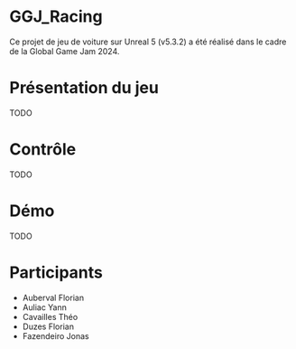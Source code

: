 # GGJ_Racing
Ce projet de jeu de voiture sur Unreal 5 (v5.3.2) a été réalisé dans le cadre de la Global Game Jam 2024.

# Présentation du jeu
TODO

# Contrôle
TODO

# Démo
TODO

# Participants
- Auberval Florian
- Auliac Yann
- Cavailles Théo
- Duzes Florian
- Fazendeiro Jonas

